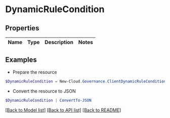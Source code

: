 # DynamicRuleCondition
## Properties

Name | Type | Description | Notes
------------ | ------------- | ------------- | -------------

## Examples

- Prepare the resource
```powershell
$DynamicRuleCondition = New-Cloud.Governance.ClientDynamicRuleCondition 
```

- Convert the resource to JSON
```powershell
$DynamicRuleCondition | ConvertTo-JSON
```

[[Back to Model list]](../README.md#documentation-for-models) [[Back to API list]](../README.md#documentation-for-api-endpoints) [[Back to README]](../README.md)

